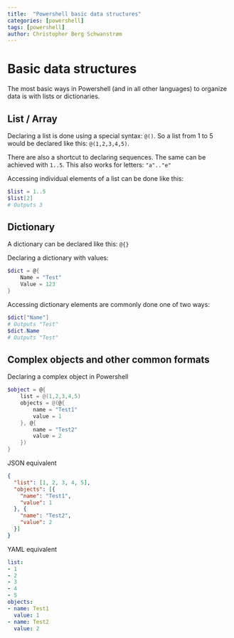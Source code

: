 ```yaml
---
title:  "Powershell basic data structures"
categories: [powershell]
tags: [powershell]
author: Christopher Berg Schwanstrøm
---
```


# Basic data structures

The most basic ways in Powershell (and in all other languages) to organize data is with lists or dictionaries.


## List / Array

Declaring a list is done using a special syntax: `@()`. So a list from 1 to 5 would be declared like this: `@(1,2,3,4,5)`.

There are also a shortcut to declaring sequences. The same can be achieved with `1..5`. This also works for letters: `"a".."e"`

Accessing individual elements of a list can be done like this:
```powershell
$list = 1..5
$list[2]
# Outputs 3
```

## Dictionary

A dictionary can be declared like this: `@{}`

Declaring a dictionary with values:

```powershell
$dict = @{
    Name = "Test"
    Value = 123
}
```

Accessing dictionary elements are commonly done one of two ways:
```powershell
$dict["Name"]
# Outputs "Test"
$dict.Name
# Outputs "Test"
```

## Complex objects and other common formats

Declaring a complex object in Powershell
```powershell
$object = @{
    list = @(1,2,3,4,5)
    objects = @(@{
        name = "Test1"
        value = 1
    }, @{
        name = "Test2"
        value = 2
    })
}
```

JSON equivalent
```json
{
  "list": [1, 2, 3, 4, 5],
  "objects": [{
    "name": "Test1",
    "value": 1
  }, {
    "name": "Test2",
    "value": 2
  }]
}
```

YAML equivalent
```yaml
list:
- 1
- 2
- 3
- 4
- 5
objects:
- name: Test1
  value: 1
- name: Test2
  value: 2
```